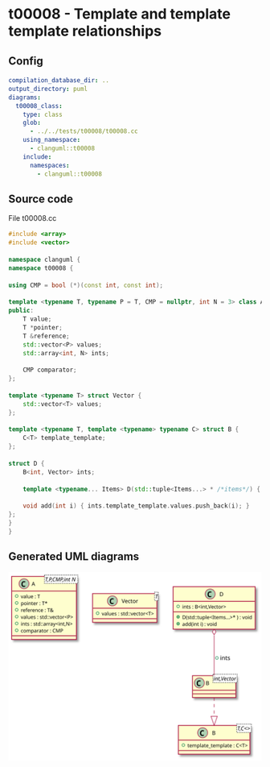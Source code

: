 # t00008 - Template and template template relationships
## Config
```yaml
compilation_database_dir: ..
output_directory: puml
diagrams:
  t00008_class:
    type: class
    glob:
      - ../../tests/t00008/t00008.cc
    using_namespace:
      - clanguml::t00008
    include:
      namespaces:
        - clanguml::t00008

```
## Source code
File t00008.cc
```cpp
#include <array>
#include <vector>

namespace clanguml {
namespace t00008 {

using CMP = bool (*)(const int, const int);

template <typename T, typename P = T, CMP = nullptr, int N = 3> class A {
public:
    T value;
    T *pointer;
    T &reference;
    std::vector<P> values;
    std::array<int, N> ints;

    CMP comparator;
};

template <typename T> struct Vector {
    std::vector<T> values;
};

template <typename T, template <typename> typename C> struct B {
    C<T> template_template;
};

struct D {
    B<int, Vector> ints;

    template <typename... Items> D(std::tuple<Items...> * /*items*/) { }

    void add(int i) { ints.template_template.values.push_back(i); }
};
}
}

```
## Generated UML diagrams
![t00008_class](./t00008_class.svg "Template and template template relationships")
